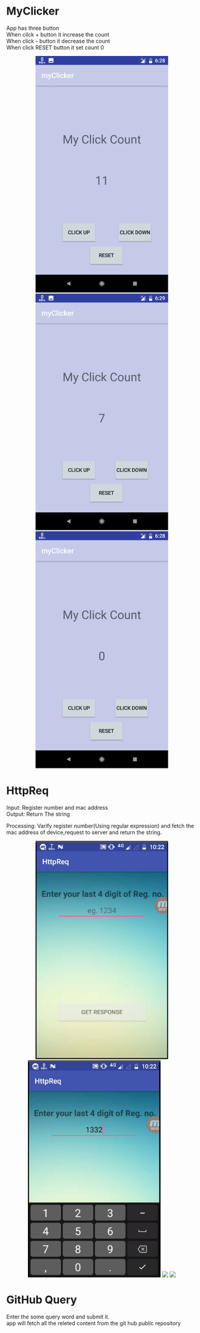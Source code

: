 # MyClicker

App has three button<br/>
When cilck + button it increase the count<br/>
When click - button it decrease the count<br/>
When click RESET button it set count 0

<p align="center">
  <img src="https://github.com/niyatN/Android-Project/blob/master/myClicker/ScreenShot/1.png" width="350"/>
  <img src="https://github.com/niyatN/Android-Project/blob/master/myClicker/ScreenShot/2.png" width="350"/>
  <img src="https://github.com/niyatN/Android-Project/blob/master/myClicker/ScreenShot/3.png" width="350"/>
</p>

# HttpReq

Input: Register number and mac address<br/>
Output: Return The string<br/>

Processing: Varify register number(Using regular expression) and fetch the mac address of device,request to server and return the string.<br/>


<p align="center">
  <img src="https://github.com/niyatN/Android-Project/blob/master/HttpReq/ScreenShot/Screenshot%20from%202018-04-21%2017-52-12.png" width="350"/>
  <img src="https://github.com/niyatN/Android-Project/blob/master/HttpReq/ScreenShot/Screenshot%20from%202018-04-21%2017-52-53.png" width="350"/>
  <img src="https://github.com/niyatN/Android-Project/blob/master/HttpReq/ScreenShot/Screenshot%20from%202018-04-21%2017-52-29.png" width="350"/>
  <img src="https://github.com/niyatN/Android-Project/blob/master/HttpReq/ScreenShot/Screenshot%20from%202018-04-21%2017-52-56.png" width="350"/>
</p>


# GitHub Query

Enter the some query word and submit it.<br/>
app will fetch all the releted content from the git hub public repository
